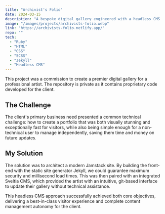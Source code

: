 ```yaml
---
title: "Archivist's Folio"
date: 2024-03-15
description: "A bespoke digital gallery engineered with a headless CMS architecture to solve a key challenge for a professional artist: delivering a visually-rich, high-performance user experience without sacrificing client autonomy."
image: "/images/projects/archivists-folio.webp" 
link: "https://archivists-folio.netlify.app/"
repo: "" 
tech:
  - "Ruby"
  - "HTML"
  - "CSS"
  - "SCSS"
  - "Jekyll"
  - "Headless CMS"
---
```


This project was a commission to create a premier digital gallery for a professional artist. The repository is private as it contains proprietary code developed for the client.

## The Challenge

The client's primary business need presented a common technical challenge: how to create a portfolio that was both visually stunning and exceptionally fast for visitors, while also being simple enough for a non-technical user to manage independently, saving them time and money on future updates.

## My Solution

The solution was to architect a modern Jamstack site. By building the front-end with the static site generator Jekyll, we could guarantee maximum security and millisecond load times. This was then paired with an integrated Sveltia CMS, which provided the artist with an intuitive, git-based interface to update their gallery without technical assistance.

This headless CMS approach successfully achieved both core objectives, delivering a best-in-class visitor experience and complete content management autonomy for the client.